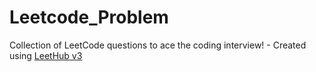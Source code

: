 # Leetcode_Problem
Collection of LeetCode questions to ace the coding interview! - Created using [LeetHub v3](https://github.com/raphaelheinz/LeetHub-3.0)
